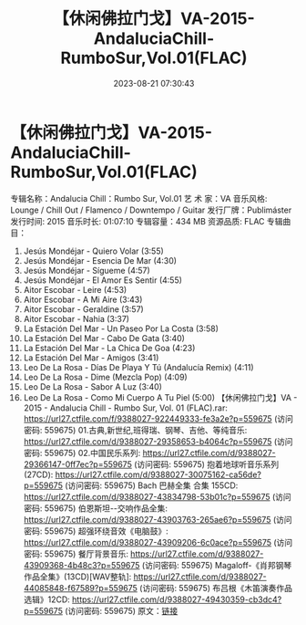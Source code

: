 ﻿---
title: 【休闲佛拉门戈】VA-2015-AndaluciaChill-RumboSur,Vol.01(FLAC)
date: 2023-08-21 07:30:43
categories: 古典音乐、新世纪、纯音雅乐
tags: 纯音雅乐
---
# 【休闲佛拉门戈】VA-2015-AndaluciaChill-RumboSur,Vol.01(FLAC)

专辑名称：Andalucia Chill：Rumbo Sur,
Vol.01
艺 术 家：VA
音乐风格: Lounge / Chill Out / Flamenco / Downtempo / Guitar
发行厂牌：Publimáster
发行时间: 2015
音乐时长: 01:07:10
专辑容量：434 MB
资源品质: FLAC
专辑曲目：
01. Jesús Mondéjar - Quiero Volar (3:55)
02. Jesús Mondéjar - Esencia De Mar (4:30)
03. Jesús Mondéjar - Sígueme (4:57)
04. Jesús Mondéjar - El Amor Es Sentir (4:55)
05. Aitor Escobar - Leire (4:53)
06. Aitor Escobar - A Mi Aire (3:43)
07. Aitor Escobar - Geraldine (3:57)
08. Aitor Escobar - Nahia (3:37)
09. La Estación Del Mar - Un Paseo Por La Costa (3:58)
10. La Estación Del Mar - Cabo De Gata (3:40)
11. La Estación Del Mar - La Chica De Goa (4:23)
12. La Estación Del Mar - Amigos (3:41)
13. Leo De La Rosa - Días De Playa Y Tú (Andalucía Remix)
(4:11)
14. Leo De La Rosa - Dime (Mezcla Pop) (4:09)
15. Leo De La Rosa - Sabor A Luz (3:40)
16. Leo De La Rosa - Como Mi Cuerpo A Tu Piel (5:00)
【休闲佛拉门戈】VA - 2015 - Andalucia Chill - Rumbo Sur, Vol. 01
(FLAC).rar: https://url27.ctfile.com/f/9388027-922449333-fe3a2e?p=559675
(访问密码: 559675)
01.古典,新世纪,班得瑞、钢琴、吉他、等纯音乐: https://url27.ctfile.com/d/9388027-29358653-b4064c?p=559675
(访问密码: 559675)
02.中国民乐系列: https://url27.ctfile.com/d/9388027-29366147-0ff7ec?p=559675
(访问密码: 559675)
抱着地球听音乐系列(27CD): https://url27.ctfile.com/d/9388027-30075162-ca56de?p=559675
(访问密码: 559675)
Bach 巴赫全集 合集 155CD: https://url27.ctfile.com/d/9388027-43834798-53b01c?p=559675
(访问密码: 559675)
伯恩斯坦--交响作品全集: https://url27.ctfile.com/d/9388027-43903763-265ae6?p=559675
(访问密码: 559675)
超强环绕音效《电脑鼓》: https://url27.ctfile.com/d/9388027-43909206-6c0ace?p=559675
(访问密码: 559675)
餐厅背景音乐: https://url27.ctfile.com/d/9388027-43909368-4b48c3?p=559675
(访问密码: 559675)
Magaloff-《肖邦钢琴作品全集》(13CD)[WAV整轨]: https://url27.ctfile.com/d/9388027-44085848-f67589?p=559675
(访问密码: 559675)
布吕根《木笛演奏作品选辑》12CD: https://url27.ctfile.com/d/9388027-49430359-cb3dc4?p=559675
(访问密码: 559675)
原文：[链接](https://blog.sina.com.cn/s/blog_1647c7e7601031379.html)